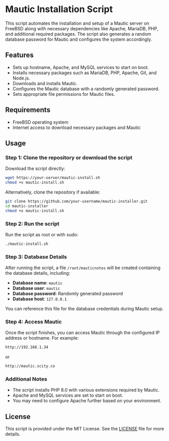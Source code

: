 
# Mautic Installation Script

This script automates the installation and setup of a Mautic server on FreeBSD along with necessary dependencies like Apache, MariaDB, PHP, and additional required packages. The script also generates a random database password for Mautic and configures the system accordingly.

## Features

- Sets up hostname, Apache, and MySQL services to start on boot.
- Installs necessary packages such as MariaDB, PHP, Apache, Git, and Node.js.
- Downloads and installs Mautic.
- Configures the Mautic database with a randomly generated password.
- Sets appropriate file permissions for Mautic files.

## Requirements

- FreeBSD operating system
- Internet access to download necessary packages and Mautic

## Usage

### Step 1: Clone the repository or download the script

Download the script directly:

```bash
wget https://your-server/mautic-install.sh
chmod +x mautic-install.sh
```

Alternatively, clone the repository if available:

```bash
git clone https://github.com/your-username/mautic-installer.git
cd mautic-installer
chmod +x mautic-install.sh
```

### Step 2: Run the script

Run the script as root or with sudo:

```bash
./mautic-install.sh
```

### Step 3: Database Details

After running the script, a file `/root/mauticnotes` will be created containing the database details, including:

- **Database name**: `mautic`
- **Database user**: `mautic`
- **Database password**: Randomly generated password
- **Database host**: `127.0.0.1`

You can reference this file for the database credentials during Mautic setup.

### Step 4: Access Mautic

Once the script finishes, you can access Mautic through the configured IP address or hostname. For example:

```bash
http://192.168.1.34
```

or

```bash
http://mautic.scity.co
```

### Additional Notes

- The script installs PHP 8.0 with various extensions required by Mautic.
- Apache and MySQL services are set to start on boot.
- You may need to configure Apache further based on your environment.

## License

This script is provided under the MIT License. See the [LICENSE](LICENSE) file for more details.
